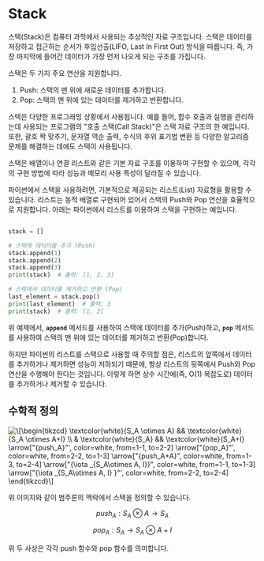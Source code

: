 # Stack

스택(Stack)은 컴퓨터 과학에서 사용되는 추상적인 자료 구조입니다. 스택은 데이터를 저장하고 접근하는 순서가 후입선출(LIFO, Last In First Out) 방식을 따릅니다. 즉, 가장 마지막에 들어간 데이터가 가장 먼저 나오게 되는 구조를 가집니다.

스택은 두 가지 주요 연산을 지원합니다.

1. Push: 스택의 맨 위에 새로운 데이터를 추가합니다.
2. Pop: 스택의 맨 위에 있는 데이터를 제거하고 반환합니다.

스택은 다양한 프로그래밍 상황에서 사용됩니다. 예를 들어, 함수 호출과 실행을 관리하는데 사용되는 프로그램의 "호출 스택(Call Stack)"은 스택 자료 구조의 한 예입니다. 또한, 괄호 짝 맞추기, 문자열 역순 출력, 수식의 후위 표기법 변환 등 다양한 알고리즘 문제를 해결하는 데에도 스택이 사용됩니다.

스택은 배열이나 연결 리스트와 같은 기본 자료 구조를 이용하여 구현할 수 있으며, 각각의 구현 방법에 따라 성능과 메모리 사용 특성이 달라질 수 있습니다.

파이썬에서 스택을 사용하려면, 기본적으로 제공되는 리스트(List) 자료형을 활용할 수 있습니다. 리스트는 동적 배열로 구현되어 있어서 스택의 Push와 Pop 연산을 효율적으로 지원합니다. 아래는 파이썬에서 리스트를 이용하여 스택을 구현하는 예입니다.

```python

stack = []

# 스택에 데이터를 추가 (Push)
stack.append(1)
stack.append(2)
stack.append(3)
print(stack)  # 출력: [1, 2, 3]

# 스택에서 데이터를 제거하고 반환 (Pop)
last_element = stack.pop()
print(last_element)  # 출력: 3
print(stack)  # 출력: [1, 2]

```

위 예제에서, **`append`** 메서드를 사용하여 스택에 데이터를 추가(Push)하고, **`pop`** 메서드를 사용하여 스택의 맨 위에 있는 데이터를 제거하고 반환(Pop)합니다.

하지만 파이썬의 리스트를 스택으로 사용할 때 주의할 점은, 리스트의 앞쪽에서 데이터를 추가하거나 제거하면 성능이 저하되기 때문에, 항상 리스트의 뒷쪽에서 Push와 Pop 연산을 수행해야 한다는 것입니다. 이렇게 하면 상수 시간에(즉, O(1) 복잡도로) 데이터를 추가하거나 제거할 수 있습니다.

## 수학적 정의


<img src="https://i.upmath.me/svg/%5C%5B%5Cbegin%7Btikzcd%7D%0A%09%5Ctextcolor%7Bwhite%7D%7BS_A%20%5Cotimes%20A%7D%20%26%26%20%5Ctextcolor%7Bwhite%7D%7BS_A%20%5Cotimes%20A%2BI%7D%20%5C%5C%0A%09%26%20%5Ctextcolor%7Bwhite%7D%7BS_A%7D%20%26%26%20%5Ctextcolor%7Bwhite%7D%7BS_A%2BI%7D%0A%09%5Carrow%5B%22%7Bpush_A%7D%22'%2C%20color%3Dwhite%2C%20from%3D1-1%2C%20to%3D2-2%5D%0A%09%5Carrow%5B%22%7Bpop_A%7D%22'%2C%20color%3Dwhite%2C%20from%3D2-2%2C%20to%3D1-3%5D%0A%09%5Carrow%5B%22%7Bpush_A%2BA%7D%22%2C%20color%3Dwhite%2C%20from%3D1-3%2C%20to%3D2-4%5D%0A%09%5Carrow%5B%22%7B%5Ciota%20_%7BS_A%5Cotimes%20A%2C%20I%7D%7D%22%2C%20color%3Dwhite%2C%20from%3D1-1%2C%20to%3D1-3%5D%0A%09%5Carrow%5B%22%7B%5Ciota%20_%7BS_A%5Cotimes%20A%2C%20I%7D%20%7D%22'%2C%20color%3Dwhite%2C%20from%3D2-2%2C%20to%3D2-4%5D%0A%5Cend%7Btikzcd%7D%5C%5D" alt="\[\begin{tikzcd}
	\textcolor{white}{S_A \otimes A} &amp;&amp; \textcolor{white}{S_A \otimes A+I} \\
	&amp; \textcolor{white}{S_A} &amp;&amp; \textcolor{white}{S_A+I}
	\arrow[&quot;{push_A}&quot;', color=white, from=1-1, to=2-2]
	\arrow[&quot;{pop_A}&quot;', color=white, from=2-2, to=1-3]
	\arrow[&quot;{push_A+A}&quot;, color=white, from=1-3, to=2-4]
	\arrow[&quot;{\iota _{S_A\otimes A, I}}&quot;, color=white, from=1-1, to=1-3]
	\arrow[&quot;{\iota _{S_A\otimes A, I} }&quot;', color=white, from=2-2, to=2-4]
\end{tikzcd}\]" />


위 이미지와 같이 범주론의 맥락에서 스택을 정의할 수 있습니다.


$$
push_A:S_A\otimes A\rightarrow S_A
$$


$$
pop_A:S_A→S_A⊗A+I
$$

위 두 사상은 각각 push 함수와 pop 함수를 의미합니다.
